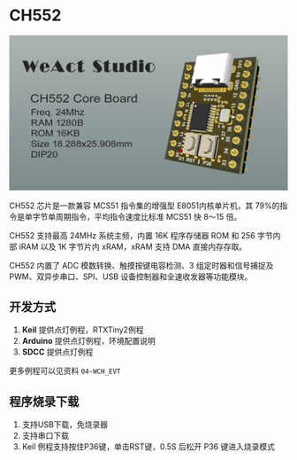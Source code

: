 # CH552

![image1](.assets/README/image1.png)

CH552 芯片是一款兼容 MCS51 指令集的增强型 E8051内核单片机，其 79%的指令是单字节单周期指令，平均指令速度比标准 MCS51 快 8～15 倍。  

CH552 支持最高 24MHz 系统主频，内置 16K 程序存储器 ROM 和 256 字节内部 iRAM 以及 1K 字节片内 xRAM，xRAM 支持 DMA 直接内存存取。  

CH552 内置了 ADC 模数转换、触摸按键电容检测、3 组定时器和信号捕捉及 PWM、双异步串口、SPI、USB 设备控制器和全速收发器等功能模块。  

## 开发方式

1. **Keil** 提供点灯例程，RTXTiny2例程
2. **Arduino** 提供点灯例程，环境配置说明
3. **SDCC** 提供点灯例程  

更多例程可以见资料 `04-WCH_EVT`  

## 程序烧录下载

1. 支持USB下载，免烧录器
2. 支持串口下载
3. Keil 例程支持按住P36键，单击RST键，0.5S 后松开 P36 键进入烧录模式  

